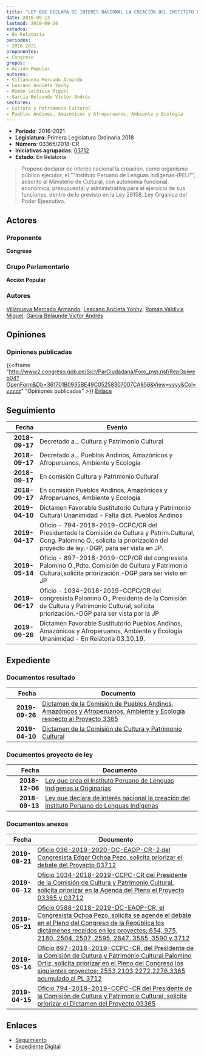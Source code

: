 ```yaml
---
title: "LEY QUE DECLARA DE INTERÉS NACIONAL LA CREACIÓN DEL INSTITUTO PERUANO DE LENGUAS INDÍGENAS"
date: 2018-09-13
lastmod: 2019-09-26
estados:
- En Relatoría
periodos:
- 2016-2021
proponentes:
- Congreso
grupos:
- Acción Popular
autores:
- Villanueva Mercado Armando
- Lescano Ancieta Yonhy
- Román Valdivia Miguel
- García Belaunde Víctor Andrés
sectores:
- Cultura y Patrimonio Cultural
- Pueblos Andinos, Amazónicos y Afroperuanos, Ambiente y Ecología
---
```

- **Periodo**: 2016-2021
- **Legislatura**: Primera Legislatura Ordinaria 2018
- **Número**: 03365/2018-CR
- **Iniciativas agrupadas**: [03712](../../03700/03712)
- **Estado**: En Relatoría

> Propone declarar de interés nacional la creación, como organismo público ejecutor, el ""Instituto Peruano de Lenguas Indígenas-IPELI"", adscrito al Ministerio de Cultural, con autonomía funcional. económica, presupuestal y administrativa para el ejercicio de sus funciones, dentro de lo previsto en la Ley 29158, Ley Orgánica del Poder Ejeecutivo.


## Actores

### Proponente

**Congreso**

### Grupo Parlamentario

**Acción Popular**

### Autores

[Villanueva Mercado Armando](mailto:mailto:avillanuevam@congreso.gob.pe); [Lescano Ancieta Yonhy](mailto:mailto:ylescano@congreso.gob.pe); [Román Valdivia Miguel](mailto:mailto:mroman@congreso.gob.pe); [García Belaunde Víctor Andrés](mailto:mailto:vgarciabelaunde@congreso.gob.pe)

## Opiniones

### Opiniones publicadas

{{<iframe "http://www2.congreso.gob.pe/Sicr/ParCiudadana/Foro_pvp.nsf/RepOpiweb04?OpenForm&Db=361701B0935BE49C05258307007CA856&View=yyyy&Col=zzzzz" "Opiniones publicadas" >}}
[Enlace](http://www2.congreso.gob.pe/Sicr/ParCiudadana/Foro_pvp.nsf/RepOpiweb04?OpenForm&Db=361701B0935BE49C05258307007CA856&View=yyyy&Col=zzzzz)


## Seguimiento

| Fecha | Evento |
|------:|--------|
| **2018-09-17** | Decretado a... Cultura y Patrimonio Cultural |
| **2018-09-17** | Decretado a... Pueblos Andinos, Amazónicos y Afroperuanos, Ambiente y Ecología |
| **2018-09-17** | En comisión Cultura y Patrimonio Cultural |
| **2018-09-17** | En comisión Pueblos Andinos, Amazónicos y Afroperuanos, Ambiente y Ecología |
| **2019-04-10** | Dictamen Favorable Sustitutorio Cultura y Patrimonio Cultural Unanimidad - Falta dict. Pueblos Andinos |
| **2019-04-17** | Oficio - 794-2018-2019-CCPC/CR del Presidentede la Comisión de Cultura y Patrim.Cultural, Cong. Palomino O., solicita la priorización del proyecto de ley.-DGP, para ser vista en JP. |
| **2019-05-14** | Oficio - 897-2018-2019-CCP/CR del congresista Palomino O.,Pdte. Comisión de Cultura y Patrimonio Cultural,solicita priorización.-DGP para ser visto en JP |
| **2019-06-17** | Oficio - 1034-2018-2019-CCPC/CR del congresista Palomino O., Presidente de la Comisión de Cultura y Patrimonio Cultural, solicita priorización.-DGP para ser vista por la JP |
| **2019-09-26** | Dictamen Favorable Sustitutorio Pueblos Andinos, Amazónicos y Afroperuanos, Ambiente y Ecología Unanimidad - En Relatoría 03.10.19. |

## Expediente

### Documentos resultado

| Fecha | Documento |
|------:|-----------|
| **2019-09-26** | [Dictamen de la Comisión de Pueblos Andinos, Amazónicos y Afroperuanos, Ambiente y Ecología respecto al Proyecto 3365](http://www.leyes.congreso.gob.pe/Documentos/2016_2021/Dictamenes/Proyectos_de_Ley/03365DC19MAY20190926.pdf) |
| **2019-04-10** | [Dictamen de la Comisión de Cultura y Patrimonio Cultural](http://www.leyes.congreso.gob.pe/Documentos/2016_2021/Dictamenes/Proyectos_de_Ley/03365DC05MAY20190410.pdf) |

### Documentos proyecto de ley

| Fecha | Documento |
|------:|-----------|
| **2018-12-06** | [Ley que crea el Instituto Peruano de Lenguas Indígenas u Originarias](http://www.leyes.congreso.gob.pe/Documentos/2016_2021/Proyectos_de_Ley_y_de_Resoluciones_Legislativas/PL0371220181206.pdf) |
| **2018-09-13** | [Ley que declara de interés nacional la creación del Instituto Peruano de Lenguas Indígenas](http://www.leyes.congreso.gob.pe/Documentos/2016_2021/Proyectos_de_Ley_y_de_Resoluciones_Legislativas/PL0336520180913.PDF) |

### Documentos anexos

| Fecha | Documento |
|------:|-----------|
| **2019-08-21** | [Oficio 036-2019-2020-DC-EAOP-CR-2 del Congresista Edgar Ochoa Pezo, solicita priorizar el debate del Proyecto 03712](http://www.leyes.congreso.gob.pe/Documentos/2016_2021/Oficios/Congresistas/OFICIO-036-2019-2020-DC-EAOP-CR-2.pdf) |
| **2019-06-12** | [Oficio 1034-2018-2019-CCPC-CR del Presidente de la Comisión de Cultura y Patrimonio Cultural, solicita priorizar en la Agenda del Pleno el Proyecto 03365 y 03712](http://www.leyes.congreso.gob.pe/Documentos/2016_2021/Oficios/Comisiones_Ordinarias/OFICIO-1034-2018-2019-CCPC-CR.pdf) |
| **2019-05-21** | [Oficio 0588-2018-2019-DC-EAOP-CR, el Congresista Ochoa Pezo, solicita se agende el debate en el Pleno del Congreso de la República los dictámenes recaídos en los proyectos; 654, 975, 2180, 2504, 2507, 2595, 2847, 3585, 3590 y 3712](http://www.leyes.congreso.gob.pe/Documentos/2016_2021/Oficios/Congresistas/OFICIO-0588-2018-2019-DC-EAOP-CR.pdf) |
| **2019-05-14** | [Oficio 897-2018-2019-CCPC-CR, del Presidente de la Comisión de Cultura y Patrimonio Cultural Palomino Ortiz, solicita priorizar en el Pleno del Congreso los siguientes proyectos; 2553,2103,2272,2276,3365 acumulado al PL 3712](http://www.leyes.congreso.gob.pe/Documentos/2016_2021/Oficios/Comisiones_Ordinarias/OFICIO-897-2018-2019-CCPC-CR.pdf) |
| **2019-04-15** | [Oficio 794-2018-2019-CCPC-CR del Presidente de la Comisión de Cultura y Patrimonio Cultural, solicita priorizar el Dictamen del Proyecto 03365](http://www.leyes.congreso.gob.pe/Documentos/2016_2021/Oficios/Comisiones_Ordinarias/OFICIO-794-2018-2019-CCPC-CR.pdf) |

## Enlaces

- [Seguimiento](http://www2.congreso.gob.pe/Sicr/TraDocEstProc/CLProLey2016.nsf/f7fff46988ca05b1052578e100829cc7/e9254ef1e5cf3b28052583070078ac92?OpenDocument)
- [Expediente Digital](http://www2.congreso.gob.pe/Sicr/TraDocEstProc/CLProLey2016.nsf/f7fff46988ca05b1052578e100829cc7/e9254ef1e5cf3b28052583070078ac92?OpenDocument&Click=05257FB7005EB655.eb71d0cf91d8294e05256cdf006b5706/$Body/0.1C6C)

